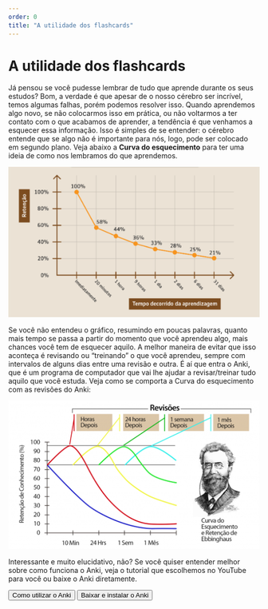```yaml
---
order: 0
title: "A utilidade dos flashcards"
---
```


# A utilidade dos flashcards

Já pensou se você pudesse lembrar de tudo que aprende durante os seus estudos? Bom, a verdade é que apesar de o nosso cérebro ser incrível, temos algumas falhas, porém podemos resolver isso. Quando aprendemos algo novo, se não colocarmos isso em prática, ou não voltarmos a ter contato com o que acabamos de aprender, a tendência é que venhamos a esquecer essa informação. Isso é simples de se entender: o cérebro entende que se algo não é importante para nós, logo, pode ser colocado em segundo plano. Veja abaixo a **Curva do esquecimento** para ter uma ideia de como nos lembramos do que aprendemos.

![Curva do esquecimento](curva.png)

Se você não entendeu o gráfico, resumindo em poucas palavras, quanto mais tempo se passa a partir do momento que você aprendeu algo, mais chances você tem de esquecer aquilo. A melhor maneira de evitar que isso aconteça é revisando ou “treinando” o que você aprendeu, sempre com intervalos de alguns dias entre uma revisão e outra. É aí que entra o Anki, que é um programa de computador que vai lhe ajudar a revisar/treinar tudo aquilo que você estuda. Veja como se comporta a Curva do esquecimento com as revisões do Anki:

![Curva do esquecimento com Anki](curva-com-anki.png)

Interessante e muito elucidativo, não? Se você quiser entender melhor sobre como funciona o Anki, veja o tutorial que escolhemos no YouTube para você ou baixe o Anki diretamente.

<ButtonGroup>
  <Button type="primary" href="/Como utilizar o Anki">Como utilizar o Anki</Button>
  <Button type="secondary" href="/Baixar e instalar o Anki">Baixar e instalar o Anki</Button>
</ButtonGroup>